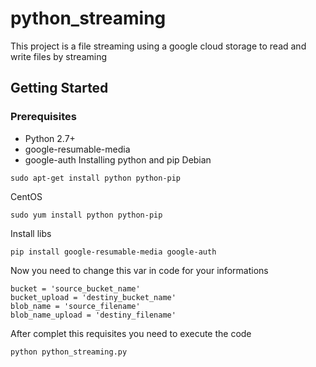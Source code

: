# python_streaming
This project is a file streaming using a google cloud storage to read and write files by streaming

## Getting Started
### Prerequisites
* Python 2.7+
* google-resumable-media
* google-auth
Installing python and pip
Debian
```
sudo apt-get install python python-pip
```
CentOS
```
sudo yum install python python-pip
```
Install libs
```
pip install google-resumable-media google-auth
```
Now you need to change this var in code for your informations
```
bucket = 'source_bucket_name'
bucket_upload = 'destiny_bucket_name'
blob_name = 'source_filename'
blob_name_upload = 'destiny_filename'
```

After complet this requisites you need to execute the code
```
python python_streaming.py
```
